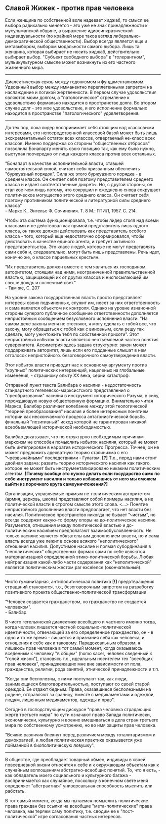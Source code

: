 ## Славой Жижек - против прав человека

Если женщина по собственной воле надевает хиджаб, то смысл ее выбора
радикально меняется - это уже не знак принадлежности к мусульманской общине,
а выражение идиосинкразической индивидуальности (по крайней мере таков взгляд
либерально-демократической общественности). Выбор всегда является еще
и метавыбором, выбором модальности самого выбора. Лишь та женщина, которая
выбирает не носить хиджаб, действительно выбирает выбор. "Субъект свободного выбора"
в "толерантном", мульикультурном смысле может возникнуть из его
частного жизненного мира.

---

Диалектическая связь между гедонизмом и фундаментализмом. Удвоенный выбор между
имманентно переплетенными запретом на наслаждение и логикой жертвенности.
В первом случае удовольствия являются моим долгом, а "патологическое"
стремление к удовольствию формально находится в пространстве долга.
Во втором случае долг - это мое удовольствие, и его исполнение
формально находится в пространстве "патологического" удовлетворения.

---

До тех пор, пока лидер воспринимает себя стоящим над классовыми интересами,
его непосредственной классовой базой может быть лишь экскрементальный
остаток всех классов, отвергаемый не-класс всех классов. Именно поддержка
со стороны "общественных отбросов" позволила Бонапарту менять свою позицию
так, как ему было нужно, выступая поочередно от лица каждого класса против
всех остальных.

"Бонапарт в качестве исполнительной власти, ставшей самостоятельной
силой, считает себя призванным обеспечить "буржуазный порядок". Сила
же этого буржуазного порядка - в среднем классе. Он считает себя
поэтому представителем среднего класса и издает соответственные дикреты.
Но, с другой стороны, он стал кое-чем лишь потому, что сокрушил и
ежедневно снова сокрушает политическое могущество этого среднего
класса. Он считает себя поэтому противником политической и 
литературной силы среднего класса" <br>
\- Маркс К., Энгельс Ф. Сочинения. Т. 8 М.: ГПИЛ, 1957. С. 214.

Чтобы эта система функционировала, т.е. чтобы лидер стоял над всеми классами
и не действовал как прямой представитель лишь одного класса, он также
должен действовать как представитель особого класса - того, который 
еще недостаточно сформировался, чтобы действовать в качестве единого
агента, и требует активного представиетльства. Это класс людей, которые
не могут представлять сами себя и, следовательно, могут быть лишь 
представлены. Речь идет, конечно же, о классе парцельных крестьян.

"Их представитель должен вместе с тем являться их господином, 
авторитетом, стоящим над ними, неограниченной правительственной 
властью, защищающей их от других классов и ниспосылающей им
свыше дождь и солнечный свет." <br>
\- Там же, С. 207

На уровне закона государственная власть просто представляет интересы
своих подчиненных, служит им, несет за них ответственность и сама является
объектом их контроля. Однако на уровне изнаночной стороны суперэго
публичное сообщение ответственности дополняется непристойным сообщением
безусловного исполнения власти. "На самом деле законы меня не стесняют,
я могу сделать с тобой все, что захочу, могу обращаться с тобой как с
виновным, если решу так сделать, могу уничтожить тебя по собственной
прихоти". Этот непристойный избыток власти является неотъемлемой частью 
понятия суверенитета. Ассиметрия здесь задана структурно: закон может 
поддерживать авторитет, лишь если его подданные слышат в нем отголосок
непристойного. безоговорочного самоутверждения власти.

Этот избыток власти приводит нас к основному аргументу против
"крупных" политических интервенций, нацеленых на глобальные
изменения, - страшному опыту ХХ века, серии катастроф.

Отправной пункт текста Балибара о насилии - недостаточность стандартного
гегелевско-марксистского представления о "преобразовании" насилия в 
инструмент исторического Разума, в силу, порождающую новую 
общественную формацию. Внимательно читая Маркса, Балибар 
различает колебание между этой теологической "теорией преобразования"
насилия и более интересным понятием истории как нескончаемого
процесса антагонистической борьбы, финальный "позитивный" исход
которой не гарантирован никакой всеобъемлющей исторической необходимостью.

Балибар доказывает, что по структурно необходимым причинам марксизм
не способен помыслить избыток насилия, который не может быть интегрирован в
нарратив исторического Прогресса. Точнее, он не может предложить адекватную 
теорию сталинизма с его "чрезвычайными" последствиями - Гулагом. **[?]**
Т.о., перед нами стоит двойная задача: развить теорию
исторического насилия как такого, которое не может быть 
инструментализировано никаким политическим агентом.
**[Почему вообще это нужно делать если государство само по себе
инструмент насилия и только избавившись от него мы сможем
выйти из порочного круга самоуничтожения?]**

Организации, управляемые прямым не-политическим авторитетом
(армия, церковь, школа) представляют собой примеры насилия,
а не политической власти в строгом смысле этого слова. <...>
Понятие непристойного дополнения власти предполагает, что 
нет власти без насилия. Политическое пространство никогда не 
бывает "чистым", но всегда содержит какую-то форму опоры на
до-политическое насилие. Разумеется, отношения между политической
властью и до-политическим насилием предполагают взаимообусловленность.
Не только насилие является обязательным дополнением власти, но и сама
власть всегда уже лежит в основе всякого "неполитического" отношения 
насилия. Допустимое насилие и прямая субординация в "неполитических"
общественных формах сами по себе являются материализацией
определенной этико-политической борьбы. Любая нейтрализация какой-либо
части содержания как "неполитической" является политическим жестом 
par excelence (окончательный).

---

Чисто гуманитарная, антиполитическая политика **[!]** предотвращения страданий 
становится, т.о., безоговорочным запретом на разработку позитивного
проекта общественно-политической трансформации.

"Человек создается гражданством, но гражданство не создается человеком". <br>
\- Балибар.

В чисто гегельянской диалектике всеобщего и частного именно тогда, когда
человек лишается частной социально-политической идентичности, отвечающей
за его определенное гражданство, он - в одно и то же время - лишается и
признания себя как человека, и отношения к себе как к таковому. Парадоксальным
образом, я лишаюсь прав человека в тот самый момент, когда оказываюсь вседенным
к человеку "в общем" (homo sacer, человек сведенный к "голой жизни"), становясь
т.о., идеальным носителем тех "всеобщих прав человека", принаджежащих мне вне 
зависимости от пола, гражданства, религии, рода занятий, этнической принадлежности и т.п.

"Когда они бесполезны, с ними поступают так, как люди, занимающиеся благотворительностью,
поступают со своей старой одеждой. Ее отдают бедным. Права, оказавшиеся бесполезными
на родине, отправляют за границу, вместе с медикаментами и одеждой, людям,
лишенным медикаментов, одежды и прав".

Сегодня в господствующем дискурсе "права человека страдающих жертв третьего мира"
по сути означают право Запада политически, экономически, культурно и военно 
вмешиваться в дела стран третьего мира по собственному усмотрению, но во имя
защиты прав человека. 

"Всякие различия блекнут перед различием между тоталитаризмом и демократией,
и любая политическая практика оказывается уже пойманной в биополитическую
ловушку".

---

В обществе, где преобладает товарный обмен, индивиды в своей повседневной жизни
относятся к себе и к окружающим объектам как к случайным воплощениям 
абстратно-всеобщих понятий. То, что я есть, - как обладатель моего 
социального и культурного багажа - воспринимается как случайное, поскольку
в конечном свете меня определяет "абстрактная" универсальная способность
мыслить или работать. 

В тот самый момент, когда мы пытаемся помыслить политические права граждан
без ссылки на всеобщие "мета-политические" права человека, мы теряем саму
политику, т.е. сводим ее к "пост-политической" игре согласования частных интересов.
